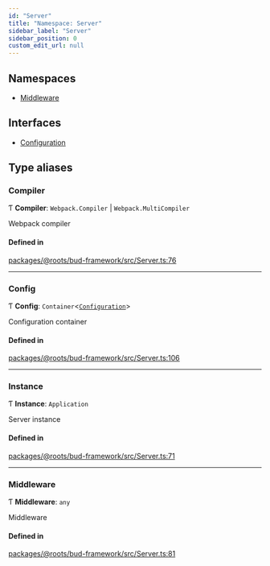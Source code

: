 ```yaml
---
id: "Server"
title: "Namespace: Server"
sidebar_label: "Server"
sidebar_position: 0
custom_edit_url: null
---
```


## Namespaces

- [Middleware](Server.Middleware.md)

## Interfaces

- [Configuration](../interfaces/Server.Configuration.md)

## Type aliases

### Compiler

Ƭ **Compiler**: `Webpack.Compiler` \| `Webpack.MultiCompiler`

Webpack compiler

#### Defined in

[packages/@roots/bud-framework/src/Server.ts:76](https://github.com/roots/bud/blob/f85a5e1be/packages/@roots/bud-framework/src/Server.ts#L76)

___

### Config

Ƭ **Config**: `Container`<[`Configuration`](../interfaces/Server.Configuration.md)\>

Configuration container

#### Defined in

[packages/@roots/bud-framework/src/Server.ts:106](https://github.com/roots/bud/blob/f85a5e1be/packages/@roots/bud-framework/src/Server.ts#L106)

___

### Instance

Ƭ **Instance**: `Application`

Server instance

#### Defined in

[packages/@roots/bud-framework/src/Server.ts:71](https://github.com/roots/bud/blob/f85a5e1be/packages/@roots/bud-framework/src/Server.ts#L71)

___

### Middleware

Ƭ **Middleware**: `any`

Middleware

#### Defined in

[packages/@roots/bud-framework/src/Server.ts:81](https://github.com/roots/bud/blob/f85a5e1be/packages/@roots/bud-framework/src/Server.ts#L81)
